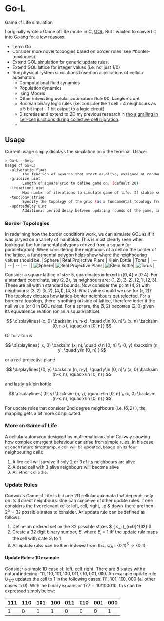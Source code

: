 # Go-L
Game of Life simulation 

I originally wrote a Game of Life model in C, [GOL](https://github.com/Jeadie/GOL/). But I wanted to convert it into Golang for a few reasons:
 - Learn Go
 - Consider more novel topoogies based on border rules (see #border-topologies).
 - Extend GOL simulation for generic update rules.
 - Extend GOL lattice for integer values (i.e. not just 1/0)
 - Run physical system simulations based on applications of cellular automaton:
   - Computational fluid dynamics
   - Population dynamics
   - Ising Models
   - Other interesting cellular automaton: Rule 90, Langton's ant
   - Boolean binary logic rules (i.e. consider the 1 cell + 4 neighbours as a 5 bit input - 1 bit output to a logic circuit). 
   - Discretise and extend to 2D my previous research in [rho signalling in cell-cell junctions during collective cell migration](https://github.com/Jeadie/UQ-Winter-Research-Project-2017).
   - 


## Usage
Current usage simply displays the simulation onto the terminal. Usage: 
```bash
> Go-L --help
Usage of Go-L:
  -aliveratio float
    	The fraction of squares that start as alive, assigned at random. Domain: [0.0, 1.0]. (default 0.8)
  -gridsize uint
    	Length of square grid to define game on. (default 20)
  -iterations uint
    	Max number of iterations to simulate game of life. If stable solution, will exit early. (default 100)
  -topology string
    	Specify the topology of the grid (as a fundamental topology from a parallelograms). Valid parameters: BORDERED, TORUS, KLEIN_BOTTLE, PROJECTIVE_PLANE, SPHERE. (default "BORDERED")
  -updatedelay uint
    	Additional period delay between updating rounds of the game, in milliseconds. Does not take into account processing time. (default 200)
```

### Border Topologies
In redefining how the border conditions work, we can simulate GOL as if it was played on a variety of manifolds. This is most clearly seen when looking at the fundamental polygons derived from a square (or parallelogram). When considering the neighbours of a cell on the border of the lattice, a fundamental polygon helps show where the neighbouring values should be.
| Sphere | Real Projective Plane | Klein Bottle | Torus | 
| -- | -- | -- | -- | 
| ![Sphere](https://upload.wikimedia.org/wikipedia/commons/thumb/c/c1/SphereAsSquare.svg/240px-SphereAsSquare.svg.png)| ![Real Projective Plane](https://upload.wikimedia.org/wikipedia/commons/thumb/9/9b/ProjectivePlaneAsSquare.svg/240px-ProjectivePlaneAsSquare.svg.png)| ![Klein Bottle](https://upload.wikimedia.org/wikipedia/commons/thumb/e/e6/KleinBottleAsSquare.svg/240px-KleinBottleAsSquare.svg.png)| ![Torus](https://upload.wikimedia.org/wikipedia/commons/thumb/f/f2/TorusAsSquare.svg/240px-TorusAsSquare.svg.png) |


Consider a square lattice of size 5, coordinates indexed in $[0,4] \times [0,4]$. For a standard coordinate, say $(2,2)$, its neighbours are: ${(1,2),(3,2),(2,1),(2,3)}$. These are all within standard bounds. Now consider the point $(4,2)$ with neighbours: ${(3,2),(5,2),(4,1),(4,3)}$. What value should we use for $(5,2)$? The topology dictates how lattice-border neighbours get selected. For a bordered topology, there is nothing outside of lattice, therefore index it the null value (or 0 in GOL rules). For a sphere, the $(5,2)$ becomes $(2,0)$ given its equivalence relation (on an $n$ square lattice): 

$$ 
\displaylines{
 (x, 0) \backsim (n, n-x), \quad x\in [0, n] \\
 (x, n) \backsim (0, n-x), \quad x\in [0, n]
 }
$$

Or for a torus

$$ 
\displaylines{
 (x, 0) \backsim (x, n), \quad x\in [0, n] \\
 (0, y) \backsim (n, y), \quad y\in [0, n]
}
$$

or a real projective plane

$$ 
\displaylines{
 (0, y) \backsim (n, n-y), \quad y\in [0, n] \\
 (x, 0) \backsim (n-x, n), \quad x\in [0, n]
}
$$

and lastly a klein bottle

$$ 
\displaylines{
 (0, y) \backsim (n, y), \quad y\in [0, n] \\
 (x, 0) \backsim (n-x, n), \quad x\in [0, n]
}
$$

For update rules that consider 2nd degree neighbours (i.e. $(6,2)$ ), the mapping gets a bit more complicated. 


### More on Game of Life
A cellular automaton designed by mathematician John Conway showing how complex emergent behaviour can arise from simple
rules. In his case, at each future timestamp, a cell will be updated, based on its four neighbouring cells: 
1. A live cell will survive if only 2 or 3 of its neighbours are alive
2. A dead cell with 3 alive neighbours will become alive
3. All other cells die. 

### Update Rules
Conway's Game of Life is but one 2D cellular automata that depends only on its 4 direct neighbours. One can conceive of
other update rules. If one considers the five relevant cells: left, cell, right, up & down, there are then $2^5=32$ possible states to consider. An update rule can be defined as follows.
1. Define an ordered set on the 32 possible states $ \{ s_i \}_{i=0}^{32} $ 
2. Create a 32 digit binary number, $B$, where $B_i = 1$ iff the update rule maps the cell with state $S_i$ to 1.
3. All update rules can be then indexed from this, $U_B : \{0,1\}^5 \to \{ 0, 1\}$

#### Update Rules: 1D example
Consider a simple 1D case of: left, cell, right. There are 8 states with a natural indexing: $111, 110, 101, 100, 011, 010, 001, 000$. An example update rule $U_{177}$ updates the cell to 1 in the following cases: 111, 101, 100, 000 (all other cases to 0). With the binary expansion $177 = 10110001b$, this can be expressed simply below: 

| 111 | 110 | 101 | 100 | 011 | 010 | 001 | 000 |
| --- | --- | --- | --- | --- | --- | --- | --- |
| 1 | 0 | 1 | 1 | 0 | 0 | 0 | 1 |
